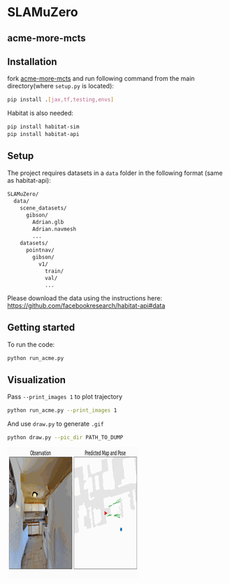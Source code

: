 # SLAMuZero

## acme-more-mcts

## Installation
fork [acme-more-mcts](https://github.com/bwfbowen/acme-more-mcts) and run following command from the main directory(where `setup.py` is located):
```sh
pip install .[jax,tf,testing,envs]
```


Habitat is also needed:
```sh
pip install habitat-sim
pip install habitat-api
```

## Setup
The project requires datasets in a `data` folder in the following format (same as habitat-api):
```
SLAMuZero/
  data/
    scene_datasets/
      gibson/
        Adrian.glb
        Adrian.navmesh
        ...
    datasets/
      pointnav/
        gibson/
          v1/
            train/
            val/
            ...
```
Please download the data using the instructions here: https://github.com/facebookresearch/habitat-api#data

## Getting started
To run the code:
```python
python run_acme.py
```

## Visualization
Pass `--print_images 1` to plot trajectory
```sh
python run_acme.py --print_images 1
```

And use `draw.py` to generate `.gif`
```sh
python draw.py --pic_dir PATH_TO_DUMP 
```

<img src="./assets/demo_s4.gif" alt="drawing" width="300"/>

